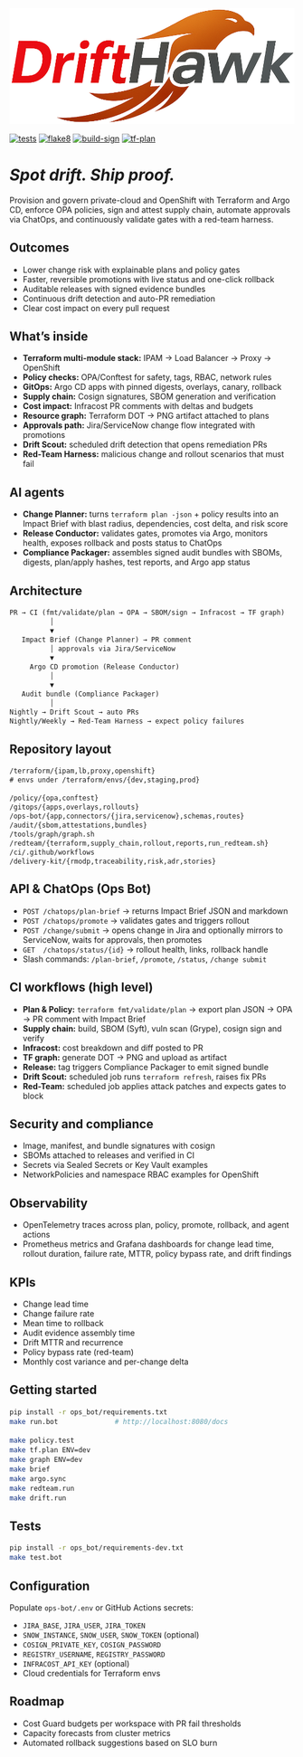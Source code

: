 ![DriftHawk Wordmark](dh_wordmark.png)

[![tests](https://github.com/aurelius-in/DriftHawk/actions/workflows/tests.yml/badge.svg)](https://github.com/aurelius-in/DriftHawk/actions/workflows/tests.yml)
[![flake8](https://github.com/aurelius-in/DriftHawk/actions/workflows/flake8.yml/badge.svg)](https://github.com/aurelius-in/DriftHawk/actions/workflows/flake8.yml)
[![build-sign](https://github.com/aurelius-in/DriftHawk/actions/workflows/build-sign.yml/badge.svg)](https://github.com/aurelius-in/DriftHawk/actions/workflows/build-sign.yml)
[![tf-plan](https://github.com/aurelius-in/DriftHawk/actions/workflows/plan.yml/badge.svg)](https://github.com/aurelius-in/DriftHawk/actions/workflows/plan.yml)
# *Spot drift. Ship proof.*
Provision and govern private-cloud and OpenShift with Terraform and Argo CD, enforce OPA policies, sign and attest supply chain, automate approvals via ChatOps, and continuously validate gates with a red-team harness.

## Outcomes

* Lower change risk with explainable plans and policy gates
* Faster, reversible promotions with live status and one-click rollback
* Auditable releases with signed evidence bundles
* Continuous drift detection and auto-PR remediation
* Clear cost impact on every pull request

## What’s inside

* **Terraform multi-module stack:** IPAM → Load Balancer → Proxy → OpenShift
* **Policy checks:** OPA/Conftest for safety, tags, RBAC, network rules
* **GitOps:** Argo CD apps with pinned digests, overlays, canary, rollback
* **Supply chain:** Cosign signatures, SBOM generation and verification
* **Cost impact:** Infracost PR comments with deltas and budgets
* **Resource graph:** Terraform DOT → PNG artifact attached to plans
* **Approvals path:** Jira/ServiceNow change flow integrated with promotions
* **Drift Scout:** scheduled drift detection that opens remediation PRs
* **Red-Team Harness:** malicious change and rollout scenarios that must fail

## AI agents

* **Change Planner:** turns `terraform plan -json` + policy results into an Impact Brief with blast radius, dependencies, cost delta, and risk score
* **Release Conductor:** validates gates, promotes via Argo, monitors health, exposes rollback and posts status to ChatOps
* **Compliance Packager:** assembles signed audit bundles with SBOMs, digests, plan/apply hashes, test reports, and Argo app status

## Architecture

```
PR → CI (fmt/validate/plan → OPA → SBOM/sign → Infracost → TF graph)
          │
          ▼
   Impact Brief (Change Planner) → PR comment
          │ approvals via Jira/ServiceNow
          ▼
     Argo CD promotion (Release Conductor)
          │
          ▼
   Audit bundle (Compliance Packager)
          │
Nightly → Drift Scout → auto PRs
Nightly/Weekly → Red-Team Harness → expect policy failures
```

## Repository layout

```
/terraform/{ipam,lb,proxy,openshift}
# envs under /terraform/envs/{dev,staging,prod}

/policy/{opa,conftest}
/gitops/{apps,overlays,rollouts}
/ops-bot/{app,connectors/{jira,servicenow},schemas,routes}
/audit/{sbom,attestations,bundles}
/tools/graph/graph.sh
/redteam/{terraform,supply_chain,rollout,reports,run_redteam.sh}
/ci/.github/workflows
/delivery-kit/{rmodp,traceability,risk,adr,stories}
```

## API & ChatOps (Ops Bot)

* `POST /chatops/plan-brief` → returns Impact Brief JSON and markdown
* `POST /chatops/promote` → validates gates and triggers rollout
* `POST /change/submit` → opens change in Jira and optionally mirrors to ServiceNow, waits for approvals, then promotes
* `GET  /chatops/status/{id}` → rollout health, links, rollback handle
* Slash commands: `/plan-brief`, `/promote`, `/status`, `/change submit`

## CI workflows (high level)

* **Plan & Policy:** `terraform fmt/validate/plan` → export plan JSON → OPA → PR comment with Impact Brief
* **Supply chain:** build, SBOM (Syft), vuln scan (Grype), cosign sign and verify
* **Infracost:** cost breakdown and diff posted to PR
* **TF graph:** generate DOT → PNG and upload as artifact
* **Release:** tag triggers Compliance Packager to emit signed bundle
* **Drift Scout:** scheduled job runs `terraform refresh`, raises fix PRs
* **Red-Team:** scheduled job applies attack patches and expects gates to block

## Security and compliance

* Image, manifest, and bundle signatures with cosign
* SBOMs attached to releases and verified in CI
* Secrets via Sealed Secrets or Key Vault examples
* NetworkPolicies and namespace RBAC examples for OpenShift

## Observability

* OpenTelemetry traces across plan, policy, promote, rollback, and agent actions
* Prometheus metrics and Grafana dashboards for change lead time, rollout duration, failure rate, MTTR, policy bypass rate, and drift findings

## KPIs

* Change lead time
* Change failure rate
* Mean time to rollback
* Audit evidence assembly time
* Drift MTTR and recurrence
* Policy bypass rate (red-team)
* Monthly cost variance and per-change delta

## Getting started

```bash
pip install -r ops_bot/requirements.txt
make run.bot              # http://localhost:8080/docs

make policy.test
make tf.plan ENV=dev
make graph ENV=dev
make brief               
make argo.sync           
make redteam.run         
make drift.run           
```

## Tests

```bash
pip install -r ops_bot/requirements-dev.txt
make test.bot
```

## Configuration

Populate `ops-bot/.env` or GitHub Actions secrets:

* `JIRA_BASE`, `JIRA_USER`, `JIRA_TOKEN`
* `SNOW_INSTANCE`, `SNOW_USER`, `SNOW_TOKEN` (optional)
* `COSIGN_PRIVATE_KEY`, `COSIGN_PASSWORD`
* `REGISTRY_USERNAME`, `REGISTRY_PASSWORD`
* `INFRACOST_API_KEY` (optional)
* Cloud credentials for Terraform envs

## Roadmap

* Cost Guard budgets per workspace with PR fail thresholds
* Capacity forecasts from cluster metrics
* Automated rollback suggestions based on SLO burn
